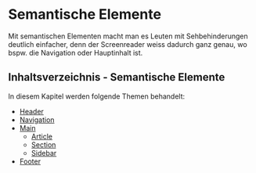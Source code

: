 # Semantische Elemente

<show-structure depth="2" />

Mit semantischen Elementen macht man es Leuten mit Sehbehinderungen deutlich einfacher, denn der Screenreader weiss dadurch ganz genau, wo bspw. die
Navigation oder Hauptinhalt ist.

## Inhaltsverzeichnis - Semantische Elemente

In diesem Kapitel werden folgende Themen behandelt:

- [Header](Header.md)
- [Navigation](Navigation.md)
- [Main](Main.md)
  - [Article](Artikel.md)
  - [Section](Sektion.md)
  - [Sidebar](Sidebar.md)
- [Footer](Footer.md)

